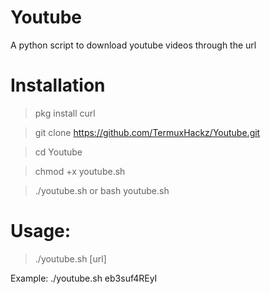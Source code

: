 # Youtube
A python script to download youtube videos through the url 

# Installation

> pkg install curl

> git clone https://github.com/TermuxHackz/Youtube.git

> cd Youtube

> chmod +x youtube.sh

> ./youtube.sh or bash youtube.sh

# Usage:
> ./youtube.sh [url]

Example: ./youtube.sh eb3suf4REyI

